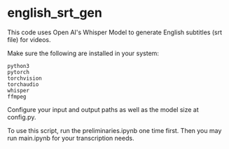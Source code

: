 # english_srt_gen

This code uses Open AI's Whisper Model to generate English subtitles (srt file) for videos.

Make sure the following are installed in your system:

    python3
    pytorch
    torchvision
    torchaudio
    whisper
    ffmpeg

Configure your input and output paths as well as the model size at config.py.

To use this script, run the preliminaries.ipynb one time first. 
Then you may run main.ipynb for your transcription needs.